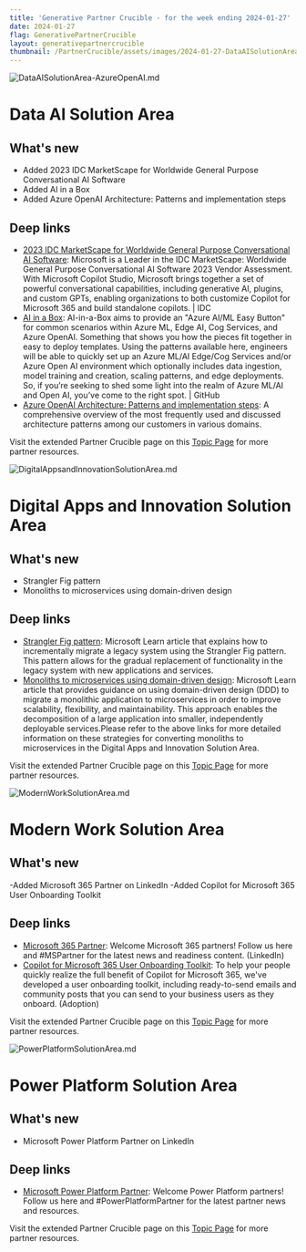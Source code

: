 ```yaml
---
title: 'Generative Partner Crucible - for the week ending 2024-01-27'
date: 2024-01-27
flag: GenerativePartnerCrucible
layout: generativepartnercrucible
thumbnail: /PartnerCrucible/assets/images/2024-01-27-DataAISolutionArea-AzureOpenAI.md-image.png
---
```


![ DataAISolutionArea-AzureOpenAI.md ]( /PartnerCrucible/assets/images/2024-01-27-DataAISolutionArea-AzureOpenAI.md-image.png )


# Data AI Solution Area

## What's new

- Added 2023 IDC MarketScape for Worldwide General Purpose Conversational AI Software
- Added AI in a Box
- Added Azure OpenAI Architecture: Patterns and implementation steps

## Deep links

- [2023 IDC MarketScape for Worldwide General Purpose Conversational AI Software](https://microsoftcopilotstudio.microsoft.com/en-us/blog/microsoft-named-a-leader-in-the-2023-idc-marketscape-for-worldwide-general-purpose-conversational-ai-software/): Microsoft is a Leader in the IDC MarketScape: Worldwide General Purpose Conversational AI Software 2023 Vendor Assessment. With Microsoft Copilot Studio, Microsoft brings together a set of powerful conversational capabilities, including generative AI, plugins, and custom GPTs, enabling organizations to both customize Copilot for Microsoft 365 and build standalone copilots. | IDC
- [AI in a Box](https://github.com/Azure/AI-in-a-Box): AI-in-a-Box aims to provide an "Azure AI/ML Easy Button" for common scenarios within Azure ML, Edge AI, Cog Services, and Azure OpenAI. Something that shows you how the pieces fit together in easy to deploy templates. Using the patterns available here, engineers will be able to quickly set up an Azure ML/AI Edge/Cog Services and/or Azure Open AI environment which optionally includes data ingestion, model training and creation, scaling patterns, and edge deployments. So, if you’re seeking to shed some light into the realm of Azure ML/AI and Open AI, you’ve come to the right spot. | GitHub
- [Azure OpenAI Architecture: Patterns and implementation steps](https://techcommunity.microsoft.com/t5/ai-azure-ai-services-blog/azure-openai-architecture-patterns-and-implementation-steps/ba-p/3979934): A comprehensive overview of the most frequently used and discussed architecture patterns among our customers in various domains.

Visit the extended Partner Crucible page on this [Topic Page](https://lagimik.github.io/PartnerCrucible/DataAISolutionArea) for more partner resources.

![ DigitalAppsandInnovationSolutionArea.md ]( /PartnerCrucible/assets/images/2024-01-27-DigitalAppsandInnovationSolutionArea.md-image.png )

# Digital Apps and Innovation Solution Area

## What's new

- Strangler Fig pattern
- Monoliths to microservices using domain-driven design

## Deep links

- [Strangler Fig pattern](https://learn.microsoft.com/en-us/azure/architecture/patterns/strangler-fig): Microsoft Learn article that explains how to incrementally migrate a legacy system using the Strangler Fig pattern. This pattern allows for the gradual replacement of functionality in the legacy system with new applications and services.
- [Monoliths to microservices using domain-driven design](https://learn.microsoft.com/en-us/azure/architecture/microservices/migrate-monolith): Microsoft Learn article that provides guidance on using domain-driven design (DDD) to migrate a monolithic application to microservices in order to improve scalability, flexibility, and maintainability. This approach enables the decomposition of a large application into smaller, independently deployable services.Please refer to the above links for more detailed information on these strategies for converting monoliths to microservices in the Digital Apps and Innovation Solution Area.

Visit the extended Partner Crucible page on this [Topic Page](https://lagimik.github.io/PartnerCrucible/DigitalAppsandInnovationSolutionArea) for more partner resources.

![ ModernWorkSolutionArea.md ]( /PartnerCrucible/assets/images/2024-01-27-ModernWorkSolutionArea.md-image.png )

# Modern Work Solution Area

## What's new

-Added Microsoft 365 Partner on LinkedIn
-Added Copilot for Microsoft 365 User Onboarding Toolkit
 
## Deep links

- [Microsoft 365 Partner](https://www.linkedin.com/company/microsoft-365-partner/): Welcome Microsoft 365 partners! Follow us here and #MSPartner for the latest news and readiness content. (LinkedIn)
- [Copilot for Microsoft 365 User Onboarding Toolkit](https://adoption.microsoft.com/en-us/copilot/user-onboarding-toolkit/): To help your people quickly realize the full benefit of Copilot for Microsoft 365, we've developed a user onboarding toolkit, including ready-to-send emails and community posts that you can send to your business users as they onboard. (Adoption)

Visit the extended Partner Crucible page on this [Topic Page](https://lagimik.github.io/PartnerCrucible/ModernWorkSolutionArea) for more partner resources.

![ PowerPlatformSolutionArea.md ]( /PartnerCrucible/assets/images/2024-01-27-PowerPlatformSolutionArea.md-image.png )
# Power Platform Solution Area

## What's new

- Microsoft Power Platform Partner on LinkedIn

## Deep links
- [Microsoft Power Platform Partner](https://www.linkedin.com/company/microsoft-power-platform-partner/): Welcome Power Platform partners! Follow us here and #PowerPlatformPartner for the latest partner news and resources.

Visit the extended Partner Crucible page on this [Topic Page](https://lagimik.github.io/PartnerCrucible/PowerPlatformSolutionArea) for more partner resources.
